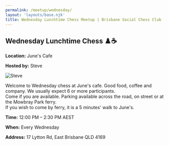 ```yaml
---
permalink: /meetup/wednesday/
layout: 'layouts/base.njk'
title: Wednesday Lunchtime Chess Meetup | Brisbane Social Chess Club
---
```


<section class="section">
	<h2>Wednesday Lunchtime Chess ♟️☕</h2>
	<p><strong>Location:</strong> June's Cafe</p>
	<p><strong>Hosted by:</strong> Steve</p>
	<div class="bio">
		<img
			src="https://avatars.githubusercontent.com/u/873384?s=400&v=4"
			alt="Steve"
			class="bio-img"
		/>
	</div>
	<p>
        Welcome to Wednesday chess at June's cafe. Good food, coffee and company. We usually expect 6 or more participants. <br/>
        Come if you are available. Parking available across the road, on street or at the Mowbray Park ferry. <br/>
        If you wish to come by ferry, it is a 5 minutes' walk to June's.
	</p>
	<p><strong>Time:</strong> 12:00 PM – 2:30 PM AEST</p>
	<p><strong>When:</strong> Every Wednesday</p>
	<p><strong>Address:</strong> 17 Lytton Rd, East Brisbane QLD 4169</p>
	<div class="map">
		<!-- TODO -->
		<!-- <iframe
			src=""
			width="100%"
			height="250"
			style="border: 0; border-radius: 10px"
			allowfullscreen=""
			loading="lazy"
		></iframe> -->
	</div>
</section>
